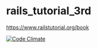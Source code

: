 # rails_tutorial_3rd
https://www.railstutorial.org/book

[![Code Climate](https://codeclimate.com/github/calcul8er/rails_tutorial_3rd.png)](https://codeclimate.com/github/calcul8er/rails_tutorial_3rd.png)
